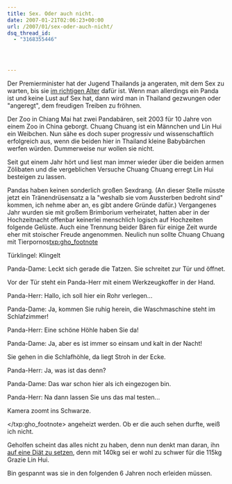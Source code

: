 ```yaml
---
title: Sex. Oder auch nicht.
date: 2007-01-21T02:06:23+00:00
url: /2007/01/sex-oder-auch-nicht/
dsq_thread_id:
  - "3168355446"




---
```

Der Premierminister hat der Jugend Thailands ja angeraten, mit dem Sex zu warten, bis sie [im richtigen Alter][1] dafür ist. Wenn man allerdings ein Panda ist und keine Lust auf Sex hat, dann wird man in Thailand gezwungen oder "angeregt", dem freudigen Treiben zu fröhnen.

Der Zoo in Chiang Mai hat zwei Pandabären, seit 2003 für 10 Jahre von einem Zoo in China geborgt. Chuang Chuang ist ein Männchen und Lin Hui ein Weibchen. Nun sähe es doch super progressiv und wissenschaftlich erfolgreich aus, wenn die beiden hier in Thailand kleine Babybärchen werfen würden. Dummerweise nur wollen sie nicht.

Seit gut einem Jahr hört und liest man immer wieder über die beiden armen Zölibaten und die vergeblichen Versuche Chuang Chuang erregt Lin Hui besteigen zu lassen.

Pandas haben keinen sonderlich großen Sexdrang. (An dieser Stelle müsste jetzt ein Tränendrüsensatz a la "weshalb sie vom Aussterben bedroht sind" kommen, ich nehme aber an, es gibt andere Gründe dafür.) Vergangenes Jahr wurden sie mit großem Brimborium verheiratet, hatten aber in der Hochzeitnacht offenbar keinerlei menschlich logisch auf Hochzeiten folgende Gelüste. Auch eine Trennung beider Bären für einige Zeit wurde eher mit stoischer Freude angenommen. Neulich nun sollte Chuang Chuang mit Tierpornos<txp:gho_footnote>

Türklingel: Klingelt

Panda-Dame: Leckt sich gerade die Tatzen. Sie schreitet zur Tür und öffnet.

Vor der Tür steht ein Panda-Herr mit einem Werkzeugkoffer in der Hand.

Panda-Herr: Hallo, ich soll hier ein Rohr verlegen...

Panda-Dame: Ja, kommen Sie ruhig herein, die Waschmaschine steht im Schlafzimmer!

Panda-Herr: Eine schöne Höhle haben Sie da!

Panda-Dame: Ja, aber es ist immer so einsam und kalt in der Nacht!

Sie gehen in die Schlafhöhle, da liegt Stroh in der Ecke.

Panda-Herr: Ja, was ist das denn?

Panda-Dame: Das war schon hier als ich eingezogen bin.

Panda-Herr: Na dann lassen Sie uns das mal testen...

Kamera zoomt ins Schwarze.

</txp:gho_footnote> angeheizt werden. Ob er die auch sehen durfte, weiß ich nicht.

Geholfen scheint das alles nicht zu haben, denn nun denkt man daran, ihn [auf eine Diät zu setzen][2], denn mit 140kg sei er wohl zu schwer für die 115kg Grazie Lin Hui.

Bin gespannt was sie in den folgenden 6 Jahren noch erleiden müssen.

 [1]: http://www.nationmultimedia.com/2007/01/12/national/national_30023932.php
 [2]: http://www.nationmultimedia.com/breakingnews/read.php?newsid=30024100
